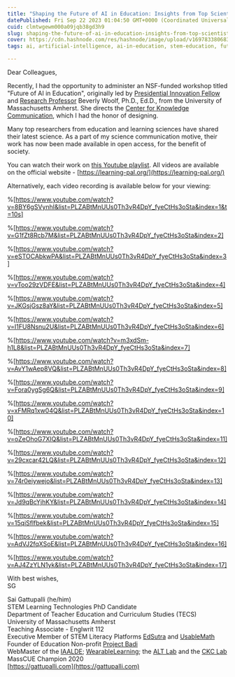 ```yaml
---
title: "Shaping the Future of AI in Education: Insights from Top Scientists from Around the World"
datePublished: Fri Sep 22 2023 01:04:50 GMT+0000 (Coordinated Universal Time)
cuid: clmtwgewm000a09jqb38gd3h9
slug: shaping-the-future-of-ai-in-education-insights-from-top-scientists-from-around-the-world
cover: https://cdn.hashnode.com/res/hashnode/image/upload/v1697833806833/5f59da79-920c-48fd-bceb-25fbc738e2ca.png
tags: ai, artificial-intelligence, ai-in-education, stem-education, future-of-education

---
```


Dear Colleagues,

Recently, I had the opportunity to administer an NSF-funded workshop titled "Future of AI in Education", originally led by [Presidential Innovation Fellow](https://presidentialinnovationfellows.gov/fellows/beverly-park-woolf/) and [Research Professor](https://www.cics.umass.edu/faculty/directory/woolf_beverly) Beverly Woolf, Ph.D., Ed.D., from the University of Massachusetts Amherst. She directs the [Center for Knowledge Communication](https://centerforknowledgecommunication.org/), which I had the honor of designing.

Many top researchers from education and learning sciences have shared their latest science. As a part of my science communication motive, their work has now been made available in open access, for the benefit of society.

You can watch their work on [this Youtube playlist](https://www.youtube.com/playlist?list=PLZABtMnUUs0Th3vR4DpY_fyeCtHs3oSta). All videos are available on the official website - [https://learning-pal.org/](https://learning-pal.org/)

Alternatively, each video recording is available below for your viewing:

%[https://www.youtube.com/watch?v=8BY6gSVynhI&list=PLZABtMnUUs0Th3vR4DpY_fyeCtHs3oSta&index=1&t=10s] 

%[https://www.youtube.com/watch?v=G1fZt8Rcb7M&list=PLZABtMnUUs0Th3vR4DpY_fyeCtHs3oSta&index=2] 

%[https://www.youtube.com/watch?v=eSTOCAbkwPA&list=PLZABtMnUUs0Th3vR4DpY_fyeCtHs3oSta&index=3] 

%[https://www.youtube.com/watch?v=vToo29zVDFE&list=PLZABtMnUUs0Th3vR4DpY_fyeCtHs3oSta&index=4] 

%[https://www.youtube.com/watch?v=JKGsjGsz8aY&list=PLZABtMnUUs0Th3vR4DpY_fyeCtHs3oSta&index=5] 

%[https://www.youtube.com/watch?v=I1FU8Nsnu2U&list=PLZABtMnUUs0Th3vR4DpY_fyeCtHs3oSta&index=6] 

%[https://www.youtube.com/watch?v=m3xdSm-h1L8&list=PLZABtMnUUs0Th3vR4DpY_fyeCtHs3oSta&index=7] 

%[https://www.youtube.com/watch?v=AvY1wAep8VQ&list=PLZABtMnUUs0Th3vR4DpY_fyeCtHs3oSta&index=8] 

%[https://www.youtube.com/watch?v=Fora0ygSg6Q&list=PLZABtMnUUs0Th3vR4DpY_fyeCtHs3oSta&index=9] 

%[https://www.youtube.com/watch?v=xFMRq1xw04Q&list=PLZABtMnUUs0Th3vR4DpY_fyeCtHs3oSta&index=10] 

%[https://www.youtube.com/watch?v=oZeOhoG7XIQ&list=PLZABtMnUUs0Th3vR4DpY_fyeCtHs3oSta&index=11] 

%[https://www.youtube.com/watch?v=29cxcar42LQ&list=PLZABtMnUUs0Th3vR4DpY_fyeCtHs3oSta&index=12] 

%[https://www.youtube.com/watch?v=74r0eiywejo&list=PLZABtMnUUs0Th3vR4DpY_fyeCtHs3oSta&index=13] 

%[https://www.youtube.com/watch?v=Jd9qBcYjhKY&list=PLZABtMnUUs0Th3vR4DpY_fyeCtHs3oSta&index=14] 

%[https://www.youtube.com/watch?v=15qiSflfbek&list=PLZABtMnUUs0Th3vR4DpY_fyeCtHs3oSta&index=15] 

%[https://www.youtube.com/watch?v=AdVJ2fqXSoE&list=PLZABtMnUUs0Th3vR4DpY_fyeCtHs3oSta&index=16] 

%[https://www.youtube.com/watch?v=AJ4ZzYLN1yk&list=PLZABtMnUUs0Th3vR4DpY_fyeCtHs3oSta&index=17] 

With best wishes,  
SG

Sai Gattupalli (he/him)  
STEM Learning Technologies PhD Candidate  
Department of Teacher Education and Curriculum Studies (TECS)  
University of Massachusetts Amherst  
Teaching Associate - Englwrit 112  
Executive Member of STEM Literacy Platforms [EdSutra](https://edsutra.com/) and [UsableMath](https://usablemath.org/)  
Founder of Education Non-profit [Project Badi](https://projectbadi.com/)  
WebMaster of the [IAALDE](https://alliancelss.com/); [WearableLearning](http://wearablelearning.org/); the [ALT Lab](https://advancedlearningtech.com/) and the [CKC Lab](https://centerforknowledgecommunication.org/) MassCUE Champion 2020  
[https://gattupalli.com](https://gattupalli.com)